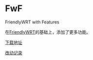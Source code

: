 # FwF

FriendlyWRT with Features

在[FriendlyWRT](../FriendlyWRT)的基础上，添加了更多功能。

[下载地址](https://github.com/songchenwen/nanopi-r2s/releases/download/FwF-2020-04-18-ec8a958/FwF-2020-04-18-ec8a958-ROM.zip)

[改动记录](CHANGELOG.md)
